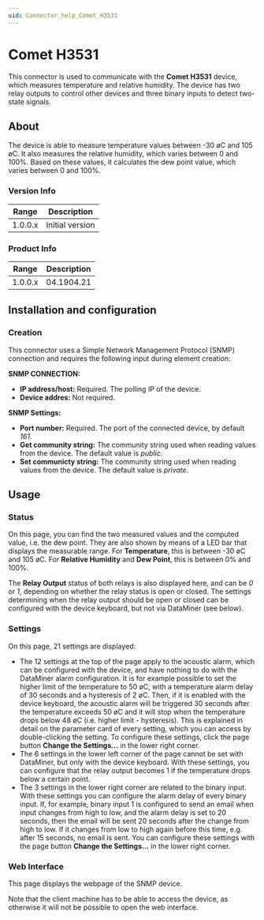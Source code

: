 ```yaml
---
uid: Connector_help_Comet_H3531
---
```


# Comet H3531

This connector is used to communicate with the **Comet H3531** device, which measures temperature and relative humidity. The device has two relay outputs to control other devices and three binary inputs to detect two-state signals.

## About

The device is able to measure temperature values between -30 øC and 105 øC. It also measures the relative humidity, which varies between 0 and 100%. Based on these values, it calculates the dew point value, which varies between 0 and 100%.

### Version Info

| **Range** | **Description** |
|------------------|-----------------|
| 1.0.0.x          | Initial version |

### Product Info

| **Range** | **Description** |
|------------------|-----------------|
| 1.0.0.x          | 04.1904.21      |

## Installation and configuration

### Creation

This connector uses a Simple Network Management Protocol (SNMP) connection and requires the following input during element creation:

**SNMP CONNECTION:**

- **IP address/host:** Required. The polling IP of the device.
- **Device addres:** Not required.

**SNMP Settings:**

- **Port number:** Required. The port of the connected device, by default *161*.
- **Get community string:** The community string used when reading values from the device. The default value is *public.*
- **Set communicty string:** The community string used when reading values from the device. The default value is *private*.

## Usage

### Status

On this page, you can find the two measured values and the computed value, i.e. the dew point. They are also shown by means of a LED bar that displays the measurable range. For **Temperature**, this is between -30 øC and 105 øC. For **Relative Humidity** and **Dew Point**, this is between 0% and 100%.

The **Relay Output** status of both relays is also displayed here, and can be *0* or *1*, depending on whether the relay status is open or closed. The settings determining when the relay output should be open or closed can be configured with the device keyboard, but not via DataMiner (see below).

### Settings

On this page, 21 settings are displayed:

- The 12 settings at the top of the page apply to the acoustic alarm, which can be configured with the device, and have nothing to do with the DataMiner alarm configuration. It is for example possible to set the higher limit of the temperature to 50 øC, with a temperature alarm delay of 30 seconds and a hysteresis of 2 øC. Then, if it is enabled with the device keyboard, the acoustic alarm will be triggered 30 seconds after the temperature exceeds 50 øC and it will stop when the temperature drops below 48 øC (i.e. higher limit - hysteresis). This is explained in detail on the parameter card of every setting, which you can access by double-clicking the setting. To configure these settings, click the page button **Change the Settings...** in the lower right corner.
- The 6 settings in the lower left corner of the page cannot be set with DataMiner, but only with the device keyboard. With these settings, you can configure that the relay output becomes 1 if the temperature drops below a certain point.
- The 3 settings in the lower right corner are related to the binary input. With these settings you can configure the alarm delay of every binary input. If, for example, binary input 1 is configured to send an email when input changes from high to low, and the alarm delay is set to 20 seconds, then the email will be sent 20 seconds after the change from high to low. If it changes from low to high again before this time, e.g. after 15 seconds, no email is sent. You can configure these settings with the page button **Change the Settings...** in the lower right corner.

### Web Interface

This page displays the webpage of the SNMP device.

Note that the client machine has to be able to access the device, as otherwise it will not be possible to open the web interface.
